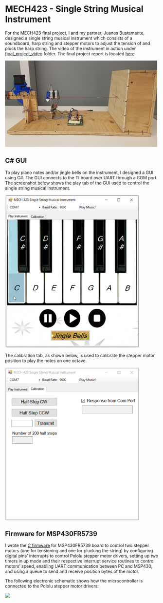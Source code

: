 # MECH423 - Single String Musical Instrument

For the MECH423 final project, I and my partner, Juanes Bustamante, designed a single string musical instrument which consists of a soundboard, harp string and stepper motors to adjust the tension of and pluck the harp string. The video of the instrument in action under [final_project_video](https://github.com/rish01/MECH423_SingleStringMusicalInstrument/tree/master/final_project_video) folder. The final project report is located [here](https://github.com/rish01/MECH423_SingleStringMusicalInstrument/blob/master/report/Final_Project_Report.pdf).

<img src = "images/instrument.png" width=500>

## C# GUI
To play piano notes and/or jingle bells on the instrument, I designed a GUI using C#. The GUI connects to the TI board over UART through a COM port. The screenshot below shows the play tab of the GUI used to control the single string musical instrument.

<img src = "images/play_tab_screenshot.png" height=500>

The calibration tab, as shown below, is used to calibrate the stepper motor position to play the notes on one octave.

<img src = "images/calibration_tab_screenshot.png" height=500>


## Firmware for MSP430FR5739
I wrote the [C firmware](https://github.com/rish01/MECH423_SingleStringMusicalInstrument/blob/master/Firmware_C/Firmware_MSP430.c) for MSP430FR5739 board to control two stepper motors (one for tensioning and one for plucking the string) by configuring digital pins’ interrupts to control Pololu stepper motor drivers, setting up two timers in up mode and their respective interrupt service routines to control motors’ speed, enabling UART communication between PC and MSP430, and using a queue to send and receive position bytes of the motor. 

The following electronic schematic shows how the microcontroller is connected to the Pololu stepper motor drivers:

<img src = "https://github.com/rish01/MECH423_SingleStringMusicalInstrument/blob/master/images/electronic_schematic.png">
